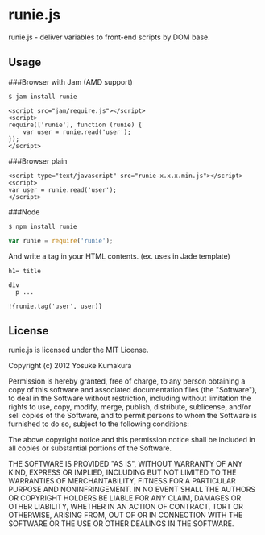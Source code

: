 runie.js
===========

runie.js - deliver variables to front-end scripts by DOM base.


Usage
-----

###Browser with Jam (AMD support)

    $ jam install runie

```
<script src="jam/require.js"></script>
<script>
require(['runie'], function (runie) {
    var user = runie.read('user');
});
</script>
```


###Browser plain

```
<script type="text/javascript" src="runie-x.x.x.min.js"></script>
<script>
var user = runie.read('user');
</script>
```


###Node

    $ npm install runie

```javascript
var runie = require('runie');
```

And write a tag in your HTML contents. (ex. uses in Jade template)

```
h1= title

div
  p ...

!{runie.tag('user', user)}
```


License
--------

runie.js is licensed under the MIT License.

Copyright (c) 2012 Yosuke Kumakura

Permission is hereby granted, free of charge, to any person
obtaining a copy of this software and associated documentation
files (the "Software"), to deal in the Software without
restriction, including without limitation the rights to use,
copy, modify, merge, publish, distribute, sublicense, and/or sell
copies of the Software, and to permit persons to whom the
Software is furnished to do so, subject to the following
conditions:

The above copyright notice and this permission notice shall be
included in all copies or substantial portions of the Software.

THE SOFTWARE IS PROVIDED "AS IS", WITHOUT WARRANTY OF ANY KIND,
EXPRESS OR IMPLIED, INCLUDING BUT NOT LIMITED TO THE WARRANTIES
OF MERCHANTABILITY, FITNESS FOR A PARTICULAR PURPOSE AND
NONINFRINGEMENT. IN NO EVENT SHALL THE AUTHORS OR COPYRIGHT
HOLDERS BE LIABLE FOR ANY CLAIM, DAMAGES OR OTHER LIABILITY,
WHETHER IN AN ACTION OF CONTRACT, TORT OR OTHERWISE, ARISING
FROM, OUT OF OR IN CONNECTION WITH THE SOFTWARE OR THE USE OR
OTHER DEALINGS IN THE SOFTWARE.